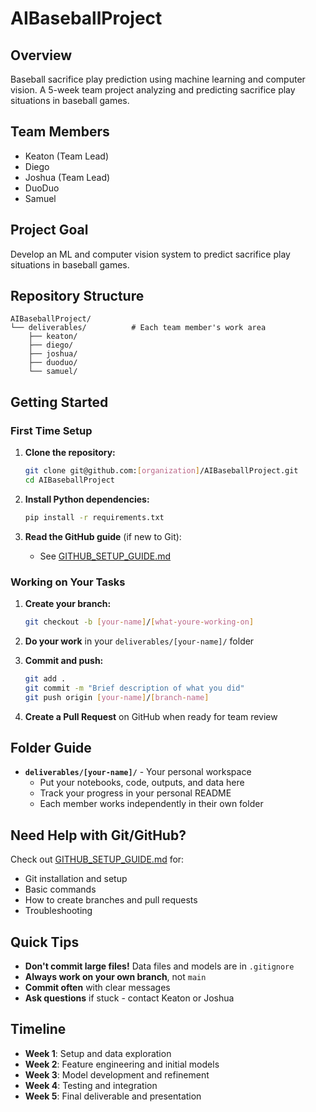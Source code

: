 # AIBaseballProject

## Overview
Baseball sacrifice play prediction using machine learning and computer vision. A 5-week team project analyzing and predicting sacrifice play situations in baseball games.

## Team Members
- Keaton (Team Lead)
- Diego
- Joshua (Team Lead)
- DuoDuo
- Samuel

## Project Goal
Develop an ML and computer vision system to predict sacrifice play situations in baseball games.

## Repository Structure

```
AIBaseballProject/
└── deliverables/          # Each team member's work area
    ├── keaton/
    ├── diego/
    ├── joshua/
    ├── duoduo/
    └── samuel/
```

## Getting Started

### First Time Setup

1. **Clone the repository:**
   ```bash
   git clone git@github.com:[organization]/AIBaseballProject.git
   cd AIBaseballProject
   ```

2. **Install Python dependencies:**
   ```bash
   pip install -r requirements.txt
   ```

3. **Read the GitHub guide** (if new to Git):
   - See [GITHUB_SETUP_GUIDE.md](GITHUB_SETUP_GUIDE.md)

### Working on Your Tasks

1. **Create your branch:**
   ```bash
   git checkout -b [your-name]/[what-youre-working-on]
   ```

2. **Do your work** in your `deliverables/[your-name]/` folder

3. **Commit and push:**
   ```bash
   git add .
   git commit -m "Brief description of what you did"
   git push origin [your-name]/[branch-name]
   ```

4. **Create a Pull Request** on GitHub when ready for team review

## Folder Guide

- **`deliverables/[your-name]/`** - Your personal workspace
  - Put your notebooks, code, outputs, and data here
  - Track your progress in your personal README
  - Each member works independently in their own folder

## Need Help with Git/GitHub?

Check out [GITHUB_SETUP_GUIDE.md](GITHUB_SETUP_GUIDE.md) for:
- Git installation and setup
- Basic commands
- How to create branches and pull requests
- Troubleshooting

## Quick Tips

- **Don't commit large files!** Data files and models are in `.gitignore`
- **Always work on your own branch**, not `main`
- **Commit often** with clear messages
- **Ask questions** if stuck - contact Keaton or Joshua

## Timeline
- **Week 1**: Setup and data exploration
- **Week 2**: Feature engineering and initial models
- **Week 3**: Model development and refinement
- **Week 4**: Testing and integration
- **Week 5**: Final deliverable and presentation
